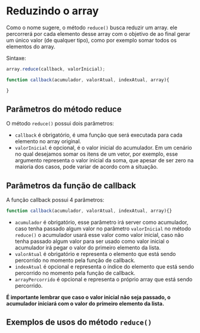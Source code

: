 # Reduzindo o array

Como o nome sugere, o método `reduce()` busca reduzir um array. ele percorrerá por cada elemento desse array com o objetivo de ao final gerar um único valor (de qualquer tipo), como por exemplo somar todos os elementos do array.

Sintaxe:

```js
array.reduce(callback, valorInicial);

function callback(acumulador, valorAtual, indexAtual, array){

}
```

## Parâmetros do método reduce

O método `reduce()` possui dois parâmetros:

* `callback` é obrigatório, é uma função que será executada para cada elemento no array original.
* `valorInicial` é opcional, é o valor inicial do acumulador. Em um cenário no qual desejamos somar os itens de um vetor, por exemplo, esse argumento representa o valor inicial da soma, que apesar de ser zero na maioria dos casos, pode variar de acordo com a situação.

## Parâmetros da função de callback

A função callback possui 4 parâmetros:

```js
function callback(acumulador, valorAtual, indexAtual, array){}
```

* `acumulador` é obrigatório, esse parâmetro irá server como acumulador, caso tenha passado algum valor no parâmetro `valorInicial` no método `reduce()` o acumulador usará esse valor como valor inicial, caso não tenha passado algum valor para ser usado como valor inicial o acumulador irá pegar o valor do primeiro elemento da lista.
* `valorAtual` é obrigatório e representa o elemento que está sendo percorrido no momento pela função de callback.
* `indexAtual` é opcional e representa o índice do elemento que está sendo percorrido no momento pela função de callback.
* `arrayPercorrido` é opcional e representa o próprio array que está sendo percorrido.

**É importante lembrar que caso o valor inicial não seja passado, o acumulador iniciará com o valor do primeiro elemento da lista.**

## Exemplos de usos do método `reduce()`